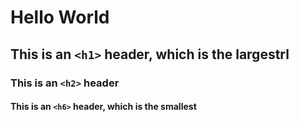 # Hello World
## This is an `<h1>` header, which is the largestrl
### This is an `<h2>` header
#### This is an `<h6>` header, which is the smallest
